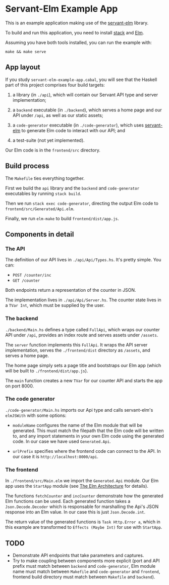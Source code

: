 Servant-Elm Example App
=======================

This is an example application making use of the
[servant-elm](https://github.com/mattjbray/servant-elm) library.

To build and run this application, you need to install
[stack](https://github.com/commercialhaskell/stack) and
[Elm](http://elm-lang.org/install).

Assuming you have both tools installed, you can run the example with:

```
make && make serve
```


App layout
----------

If you study `servant-elm-example-app.cabal`, you will see that the Haskell part
of this project comprises four build targets:

1. a library (in `./api`), which will contain our Servant API type and server
   implementation;

2. a `backend` executable (in `./backend`), which serves a home page and our API
   under `/api`, as well as our static assets;

3. a `code-generator` executable (in `./code-generator`), which uses
   [servant-elm](https://github.com/mattjbray/servant-elm) to generate Elm code
   to interact with our API; and

4. a test-suite (not yet implemented).

Our Elm code is in the `frontend/src` directory.


Build process
-------------

The `Makefile` ties everything together.

First we build the `api` library and the `backend` and `code-generator`
executables by running `stack build`.

Then we run `stack exec code-generator`, directing the output Elm code to
`frontend/src/Generated/Api.elm`.

Finally, we run `elm-make` to build `frontend/dist/app.js`.


Components in detail
--------------------


### The API

The definition of our API lives in `./api/Api/Types.hs`.  It's pretty simple.  You can:

* `POST /counter/inc`
* `GET /counter`

Both endpoints return a representation of the counter in JSON.

The implementation lives in `./api/Api/Server.hs`. The counter state lives in a `TVar Int`, which must be supplied by the user.


### The backend

`./backend/Main.hs` defines a type called `FullApi`, which wraps our counter API
under `/api`, provides an index route and serves assets under `/assets`.

The `server` function implements this `FullApi`. It wraps the API server
implementation, serves the `./frontend/dist` directory as `/assets`, and serves
a home page.

The home page simply sets a page title and bootstraps our Elm app (which will be
built to `./frontend/dist/app.js`).

The `main` function creates a new `TVar` for our counter API and starts the app
on port 8000.


### The code generator

`./code-generator/Main.hs` imports our Api type and calls servant-elm's
`elmJSWith` with some options:

* `moduleName` configures the name of the Elm module that will be generated.
  This must match the filepath that the Elm code will be written to, and any
  import statements in your own Elm code using the generated code. In our case
  we have used `Generated.Api`.

* `urlPrefix` specifies where the frontend code can connect to the API. In our
  case it is `http://localhost:8000/api`.


### The frontend

In `./frontend/src/Main.elm` we import the `Generated.Api` module. Our Elm app
uses the `StartApp` module (see
[The Elm Architecture](https://github.com/evancz/elm-architecture-tutorial/) for
details).

The functions `fetchCounter` and `incCounter` demonstrate how the generated Elm
functions can be used. Each generated function takes a `Json.Decode.Decoder`
which is responsable for marshalling the Api's JSON response into an Elm value.
In our case this is just `Json.Decode.int`.

The return value of the generated functions is `Task Http.Error a`, which in
this example are transformed to `Effects (Maybe Int)` for use with `StartApp`.


TODO
----

* Demonstrate API endpoints that take parameters and captures.
* Try to make coupling between components more explicit (port and API prefix
  must match between `backend` and `code-generator`, Elm module name must match
  between `Makefile` and `code-generator` and `frontend`, frontend build
  directory must match between `Makefile` and `backend`).
